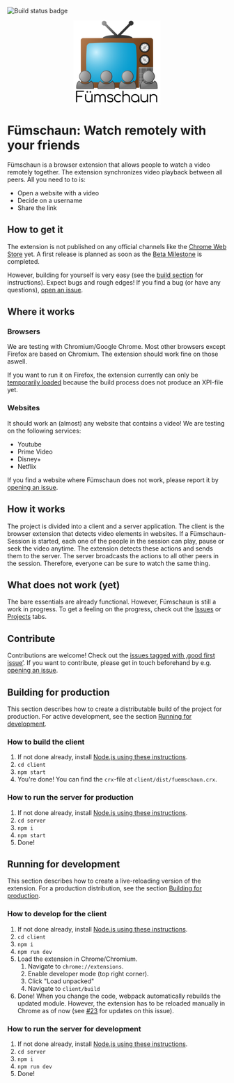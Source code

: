 ![Build status badge](https://github.com/fejx/fuemschaun/workflows/.github/workflows/build.yml/badge.svg)

<p align="center">
  <img src="client/src/icon/logo.png" width="200px">
</p>


# Fümschaun: Watch remotely with your friends

Fümschaun is a browser extension that allows people to watch a video remotely together.
The extension synchronizes video playback between all peers.
All you need to to is:

* Open a website with a video
* Decide on a username
* Share the link

## How to get it

The extension is not published on any official channels like the [Chrome Web Store](https://chrome.google.com/webstore) yet.
A first release is planned as soon as the [Beta Milestone](https://github.com/fejx/fuemschaun/milestone/3) is completed.

However, building for yourself is very easy (see the [build section](#building-for-production) for instructions).
Expect bugs and rough edges!
If you find a bug (or have any questions), [open an issue](https://github.com/fejx/fuemschaun/issues/new).

## Where it works

### Browsers

We are testing with Chromium/Google Chrome.
Most other browsers except Firefox are based on Chromium.
The extension should work fine on those aswell.

If you want to run it on Firefox, the extension currently can only be [temporarily loaded](https://blog.mozilla.org/addons/2015/12/23/loading-temporary-add-ons/) because the build process does not produce an XPI-file yet.

### Websites

It should work an (almost) any website that contains a video!
We are testing on the following services:

* Youtube
* Prime Video
* Disney+
* Netflix

If you find a website where Fümschaun does not work, please report it by [opening an issue](https://github.com/fejx/fuemschaun/issues/new).

## How it works

The project is divided into a client and a server application.
The client is the browser extension that detects video elements in websites.
If a Fümschaun-Session is started, each one of the people in the session can play, pause or seek the video anytime.
The extension detects these actions and sends them to the server.
The server broadcasts the actions to all other peers in the session.
Therefore, everyone can be sure to watch the same thing.

## What does not work (yet)

The bare essentials are already functional. However, Fümschaun is still a work in progress.
To get a feeling on the progress, check out the [Issues](https://github.com/fejx/fuemschaun/issues) or [Projects](https://github.com/fejx/fuemschaun/projects/1) tabs.

## Contribute

Contributions are welcome!
Check out the [issues tagged with ‚good first issue’](https://github.com/fejx/fuemschaun/issues?q=is%3Aopen+is%3Aissue+label%3A%22good+first+issue%22).
If you want to contribute, please get in touch beforehand by e.g. [opening an issue](https://github.com/fejx/fuemschaun/issues/new).

## Building for production

This section describes how to create a distributable build of the project for production.
For active development, see the section [Running for development](#running-for-development).

### How to build the client

1. If not done already, install [Node.js using these instructions](docs.npmjs.com/downloading-and-installing-node-js-and-npm).
2. `cd client`
3. `npm start`
4. You're done! You can find the `crx`-file at `client/dist/fuemschaun.crx`.

### How to run the server for production

1. If not done already, install [Node.js using these instructions](docs.npmjs.com/downloading-and-installing-node-js-and-npm).
2. `cd server`
3. `npm i`
4. `npm start`
5. Done!

## Running for development

This section describes how to create a live-reloading version of the extension.
For a production distribution, see the section [Building for production](#building-for-production).

### How to develop for the client

1. If not done already, install [Node.js using these instructions](docs.npmjs.com/downloading-and-installing-node-js-and-npm).
2. `cd client`
3. `npm i`
4. `npm run dev`
5. Load the extension in Chrome/Chromium.
    1. Navigate to `chrome://extensions`.
    2. Enable developer mode (top right corner).
    3. Click "Load unpacked"
    4. Navigate to `client/build`
6. Done! When you change the code, webpack automatically rebuilds the updated module. However, the extension has to be reloaded manually in Chrome as of now (see [#23](https://github.com/fejx/fuemschaun/issues/23) for updates on this issue).

### How to run the server for development

1. If not done already, install [Node.js using these instructions](docs.npmjs.com/downloading-and-installing-node-js-and-npm).
2. `cd server`
3. `npm i`
4. `npm run dev`
5. Done!
